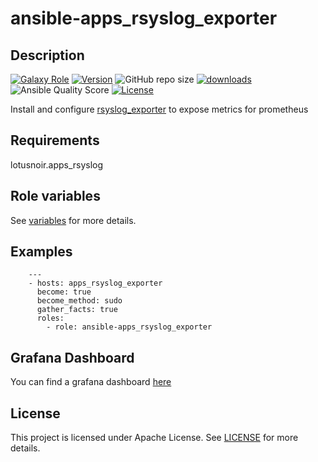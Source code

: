 # ansible-apps_rsyslog_exporter

## Description

[![Galaxy Role](https://img.shields.io/badge/galaxy-apps_rsyslog_exporter-purple?style=flat)](https://galaxy.ansible.com/lotusnoir/apps_rsyslog_exporter)
[![Version](https://img.shields.io/github/release/lotusnoir/ansible-apps_rsyslog_exporter.svg)](https://github.com/lotusnoir/ansible-apps_rsyslog_exporter/releases/latest)
![GitHub repo size](https://img.shields.io/github/repo-size/lotusnoir/ansible-apps_rsyslog_exporter?color=orange&style=flat)
[![downloads](https://img.shields.io/ansible/role/d/56845)](https://galaxy.ansible.com/lotusnoir/apps_rsyslog_exporter)
![Ansible Quality Score](https://img.shields.io/ansible/quality/56845)
[![License](https://img.shields.io/badge/license-Apache--2.0-brightgreen?style=flat)](https://opensource.org/licenses/Apache-2.0)

Install and configure [rsyslog_exporter](https://github.com/momorientes/rsyslog_exporter) to expose metrics for prometheus

## Requirements

lotusnoir.apps_rsyslog

## Role variables

See [variables](/defaults/main.yml) for more details.

## Examples

        ---
        - hosts: apps_rsyslog_exporter
          become: true
          become_method: sudo
          gather_facts: true
          roles:
            - role: ansible-apps_rsyslog_exporter

## Grafana Dashboard

You can find a grafana dashboard [here](https://grafana.com/grafana/dashboards/13556)

## License

This project is licensed under Apache License. See [LICENSE](/LICENSE) for more details.

